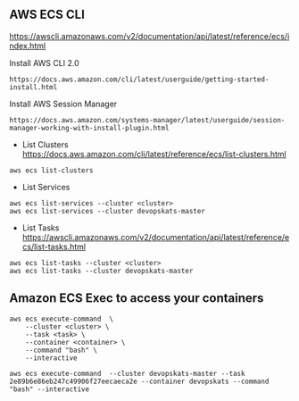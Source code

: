 ## AWS ECS CLI

https://awscli.amazonaws.com/v2/documentation/api/latest/reference/ecs/index.html

Install AWS CLI 2.0

```
https://docs.aws.amazon.com/cli/latest/userguide/getting-started-install.html
```

Install AWS Session Manager

```
https://docs.aws.amazon.com/systems-manager/latest/userguide/session-manager-working-with-install-plugin.html
```

- List Clusters<br/>
  https://docs.aws.amazon.com/cli/latest/reference/ecs/list-clusters.html

```
aws ecs list-clusters
```

- List Services<br/>

```
aws ecs list-services --cluster <cluster>
aws ecs list-services --cluster devopskats-master
```

- List Tasks<br/>
  https://awscli.amazonaws.com/v2/documentation/api/latest/reference/ecs/list-tasks.html

```
aws ecs list-tasks --cluster <cluster>
aws ecs list-tasks --cluster devopskats-master
```

## Amazon ECS Exec to access your containers

```
aws ecs execute-command  \
    --cluster <cluster> \
    --task <task> \
    --container <container> \
    --command "bash" \
    --interactive

aws ecs execute-command  --cluster devopskats-master --task 2e89b6e86eb247c49906f27eecaeca2e --container devopskats --command "bash" --interactive
```
